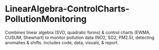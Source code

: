 # LinearAlgebra-ControlCharts-PollutionMonitoring
Combines linear algebra (SVD, quadratic forms) &amp; control charts (EWMA, CUSUM, Shewhart) to monitor pollution data (NO2, SO2, PM2.5), detecting anomalies &amp; shifts. Includes code, data, visuals, &amp; report.
